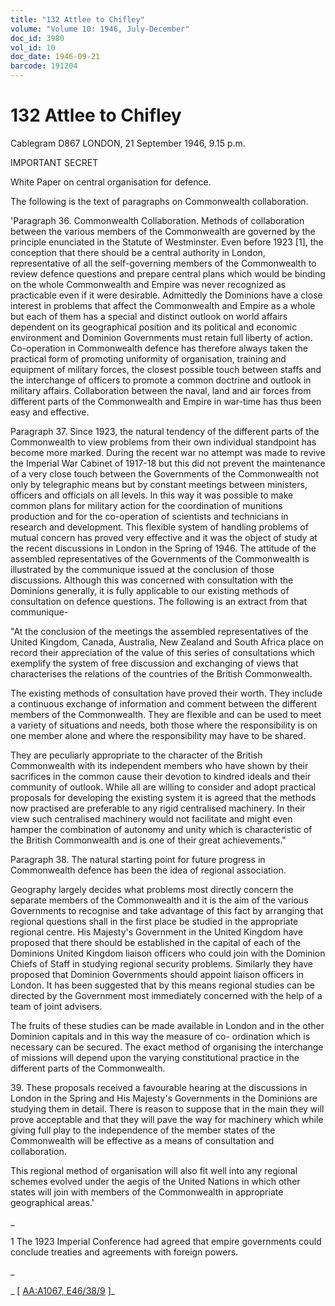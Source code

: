 ```yaml
---
title: "132 Attlee to Chifley"
volume: "Volume 10: 1946, July-December"
doc_id: 3980
vol_id: 10
doc_date: 1946-09-21
barcode: 191204
---
```


# 132 Attlee to Chifley

Cablegram D867 LONDON, 21 September 1946, 9.15 p.m.

IMPORTANT SECRET

White Paper on central organisation for defence.

The following is the text of paragraphs on Commonwealth collaboration.

'Paragraph 36. Commonwealth Collaboration. Methods of collaboration between the various members of the Commonwealth are governed by the principle enunciated in the Statute of Westminster. Even before 1923 [1], the conception that there should be a central authority in London, representative of all the self-governing members of the Commonwealth to review defence questions and prepare central plans which would be binding on the whole Commonwealth and Empire was never recognized as practicable even if it were desirable. Admittedly the Dominions have a close interest in problems that affect the Commonwealth and Empire as a whole but each of them has a special and distinct outlook on world affairs dependent on its geographical position and its political and economic environment and Dominion Governments must retain full liberty of action. Co-operation in Commonwealth defence has therefore always taken the practical form of promoting uniformity of organisation, training and equipment of military forces, the closest possible touch between staffs and the interchange of officers to promote a common doctrine and outlook in military affairs. Collaboration between the naval, land and air forces from different parts of the Commonwealth and Empire in war-time has thus been easy and effective.

Paragraph 37. Since 1923, the natural tendency of the different parts of the Commonwealth to view problems from their own individual standpoint has become more marked. During the recent war no attempt was made to revive the Imperial War Cabinet of 1917-18 but this did not prevent the maintenance of a very close touch between the Governments of the Commonwealth not only by telegraphic means but by constant meetings between ministers, officers and officials on all levels. In this way it was possible to make common plans for military action for the coordination of munitions production and for the co-operation of scientists and technicians in research and development. This flexible system of handling problems of mutual concern has proved very effective and it was the object of study at the recent discussions in London in the Spring of 1946. The attitude of the assembled representatives of the Governments of the Commonwealth is illustrated by the communique issued at the conclusion of those discussions. Although this was concerned with consultation with the Dominions generally, it is fully applicable to our existing methods of consultation on defence questions. The following is an extract from that communique-

"At the conclusion of the meetings the assembled representatives of the United Kingdom, Canada, Australia, New Zealand and South Africa place on record their appreciation of the value of this series of consultations which exemplify the system of free discussion and exchanging of views that characterises the relations of the countries of the British Commonwealth.

The existing methods of consultation have proved their worth. They include a continuous exchange of information and comment between the different members of the Commonwealth. They are flexible and can be used to meet a variety of situations and needs, both those where the responsibility is on one member alone and where the responsibility may have to be shared.

They are peculiarly appropriate to the character of the British Commonwealth with its independent members who have shown by their sacrifices in the common cause their devotion to kindred ideals and their community of outlook. While all are willing to consider and adopt practical proposals for developing the existing system it is agreed that the methods now practised are preferable to any rigid centralised machinery. In their view such centralised machinery would not facilitate and might even hamper the combination of autonomy and unity which is characteristic of the British Commonwealth and is one of their great achievements."

Paragraph 38. The natural starting point for future progress in Commonwealth defence has been the idea of regional association.

Geography largely decides what problems most directly concern the separate members of the Commonwealth and it is the aim of the various Governments to recognise and take advantage of this fact by arranging that regional questions shall in the first place be studied in the appropriate regional centre. His Majesty's Government in the United Kingdom have proposed that there should be established in the capital of each of the Dominions United Kingdom liaison officers who could join with the Dominion Chiefs of Staff in studying regional security problems. Similarly they have proposed that Dominion Governments should appoint liaison officers in London. It has been suggested that by this means regional studies can be directed by the Government most immediately concerned with the help of a team of joint advisers.

The fruits of these studies can be made available in London and in the other Dominion capitals and in this way the measure of co- ordination which is necessary can be secured. The exact method of organising the interchange of missions will depend upon the varying constitutional practice in the different parts of the Commonwealth.

39\. These proposals received a favourable hearing at the discussions in London in the Spring and His Majesty's Governments in the Dominions are studying them in detail. There is reason to suppose that in the main they will prove acceptable and that they will pave the way for machinery which while giving full play to the independence of the member states of the Commonwealth will be effective as a means of consultation and collaboration.

This regional method of organisation will also fit well into any regional schemes evolved under the aegis of the United Nations in which other states will join with members of the Commonwealth in appropriate geographical areas.'

_

1 The 1923 Imperial Conference had agreed that empire governments could conclude treaties and agreements with foreign powers.

_

_ [ [AA:A1067, E46/38/9](http://www.naa.gov.au/cgi-bin/Search?O=I&Number=191204) ]_
